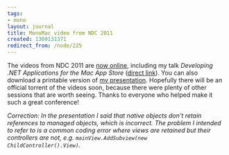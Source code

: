 ```yaml
---
tags:
- mono
layout: journal
title: MonoMac video from NDC 2011
created: 1309131371
redirect_from: /node/225
---
```

The videos from NDC 2011 are <a href="http://www.ndc2011.no/agenda.aspx?cat=1071&id=-1&day=3728">now online</a>, including my talk <em>Developing .NET Applications for the Mac App Store</em> (<a href="http://ndc2011.macsimum.no/SAL4/Fredag/Live%20stream%20archive%2010.06.2011%2014.58.wmv">direct link</a>). You can also download a printable version of <a href="http://mjhutchinson.com/files/talks/MonoMac-NDC11.pdf">my presentation</a>. Hopefully there will be an official torrent of the videos soon, because there were plenty of other sessions that are worth seeing. Thanks to everyone who helped make it such a great conference!
<!--break-->
<em>Correction: In the presentation I said that native objects don't retain references to managed objects, which is incorrect. The problem I intended to refer to is a common coding error where views are retained but their controllers are not, e.g. <code>mainView.AddSubview(new ChildController().View)</code>.</em>
